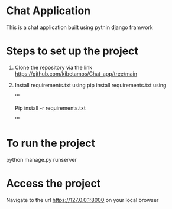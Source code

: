    # Chat Application 
 This is a chat application built using pythin django framwork
 
 
# Steps to set up the project

1. Clone the repository via the link </br>   https://github.com/kibetamos/Chat_app/tree/main


2. Install requirements.txt using pip install requirements.txt  using 

   '''

      Pip install -r requirements.txt

   '''

# To run the project
python manage.py runserver


# Access the project

Navigate to the url  https://127.0.0.1:8000  on your local browser 

